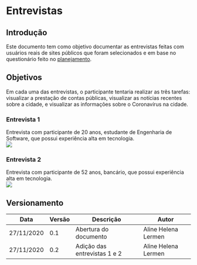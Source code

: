 # Entrevistas

## Introdução
Este documento tem como objetivo documentar as entrevistas feitas com usuários reais de sites públicos que foram selecionados e em base no questionário feito no [planejamento](design_avaliacao_desenvolvimento/prototipo_alta_fidelidade/planejamento_avaliacao_prototipoAltaFidelidade.md).


## Objetivos
Em cada uma das entrevistas, o participante tentaria realizar as três tarefas: visualizar a prestação de contas públicas, visualizar as notícias recentes sobre a cidade, e visualizar as informações sobre o Coronavírus na cidade.


### Entrevista 1
Entrevista com participante de 20 anos, estudante de Engenharia de Software, que possui experiência alta em tecnologia.  
[![](https://conteudo.imguol.com.br/c/entretenimento/8a/2016/03/18/youtube---logo-1458336720315_300x300.jpg)](https://youtu.be/jCQsugg0Lks)

### Entrevista 2
Entrevista com participante de 52 anos, bancário, que possui experiência alta em tecnologia.  
[![](https://conteudo.imguol.com.br/c/entretenimento/8a/2016/03/18/youtube---logo-1458336720315_300x300.jpg)](https://youtu.be/17C7mjBlIOg)




## Versionamento

| Data | Versão | Descrição | Autor |
|------|------|------|------|
|27/11/2020|0.1| Abertura do documento | Aline Helena Lermen |
|27/11/2020|0.2| Adição das entrevistas 1 e 2 | Aline Helena Lermen |
